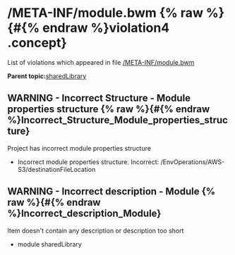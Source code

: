 # /META-INF/module.bwm {% raw %}{#{% endraw %}violation4 .concept}

List of violations which appeared in file [/META-INF/module.bwm](../../../projects/sharedLibrary/META-INF/module.bwm.md)

**Parent topic:**[sharedLibrary](../../../qa/projects/sharedLibrary.md)

## WARNING - Incorrect Structure - Module properties structure {% raw %}{#{% endraw %}Incorrect_Structure_Module_properties_structure}

Project has incorrect module properties structure

-   Incorrect module properties structure. Incorrect: /EnvOperations/AWS-S3/destinationFileLocation

## WARNING - Incorrect description - Module {% raw %}{#{% endraw %}Incorrect_description_Module}

Item doesn't contain any description or description too short

-   module sharedLibrary

